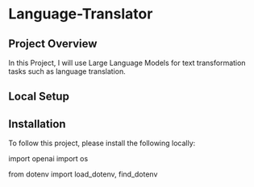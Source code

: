 # Language-Translator
## Project Overview
In this Project, I will use Large Language Models for text transformation tasks such as language translation.

## Local Setup
## Installation
To follow this project, please install the following locally:

import openai
import os

from dotenv import load_dotenv, find_dotenv

